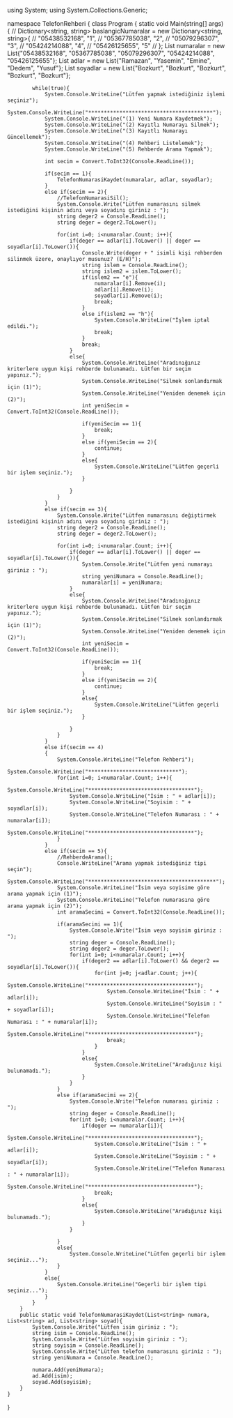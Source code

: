 using System;
using System.Collections.Generic;

namespace TelefonRehberi
{
    class Program
    {
        static void Main(string[] args)
        {
            // Dictionary<string, string> baslangicNumaralar = new Dictionary<string, string>{
            //     "05438532168", "1",
            //     "05367785038", "2",
            //     "05079296307", "3", 
            //     "05424214088", "4", 
            //     "05426125655", "5"
            // };
            List<string> numaralar = new List<string>{"05438532168", "05367785038", "05079296307", "05424214088", "05426125655"};
            List<string> adlar = new List<string>{"Ramazan", "Yasemin", "Emine", "Dedem", "Yusuf"};
            List<string> soyadlar = new List<string>{"Bozkurt", "Bozkurt", "Bozkurt", "Bozkurt", "Bozkurt"};

            while(true){
                System.Console.WriteLine("Lütfen yapmak istediğiniz işlemi seçiniz");
                System.Console.WriteLine("****************************************");
                System.Console.WriteLine("(1) Yeni Numara Kaydetmek");
                System.Console.WriteLine("(2) Kayıtlı Numarayı Silmek");
                System.Console.WriteLine("(3) Kayıtlı Numarayı Güncellemek");
                System.Console.WriteLine("(4) Rehberi Listelemek");
                System.Console.WriteLine("(5) Rehberde Arama Yapmak");

                int secim = Convert.ToInt32(Console.ReadLine());

                if(secim == 1){
                    TelefonNumarasiKaydet(numaralar, adlar, soyadlar);
                }
                else if(secim == 2){
                    //TelefonNumarasiSil();
                    System.Console.Write("Lütfen numarasını silmek istediğini kişinin adını veya soyadını giriniz : ");
                    string deger2 = Console.ReadLine();    
                    string deger = deger2.ToLower();

                    for(int i=0; i<numaralar.Count; i++){
                        if(deger == adlar[i].ToLower() || deger == soyadlar[i].ToLower()){
                            Console.Write(deger + " isimli kişi rehberden silinmek üzere, onaylıyor musunuz? (E/H)");
                            string islem = Console.ReadLine();
                            string islem2 = islem.ToLower();
                            if(islem2 == "e"){
                                numaralar[i].Remove(i);
                                adlar[i].Remove(i);
                                soyadlar[i].Remove(i);
                                break;
                            }
                            else if(islem2 == "h"){
                                System.Console.WriteLine("İşlem iptal edildi.");
                                break;
                            }
                            break;
                        }
                        else{
                            System.Console.WriteLine("Aradınığınız kriterlere uygun kişi rehberde bulunamadı. Lütfen bir seçim yapınız.");
                            System.Console.WriteLine("Silmek sonlandırmak için (1)");
                            System.Console.WriteLine("Yeniden denemek için (2)");
                            int yeniSecim = Convert.ToInt32(Console.ReadLine());

                            if(yeniSecim == 1){
                                break;               
                            }
                            else if(yeniSecim == 2){
                                continue;
                            }
                            else{
                                System.Console.WriteLine("Lütfen geçerli bir işlem seçiniz.");
                            }

                        }
                    }
                }
                else if(secim == 3){
                    System.Console.Write("Lütfen numarasını değiştirmek istediğini kişinin adını veya soyadını giriniz : ");
                    string deger2 = Console.ReadLine();    
                    string deger = deger2.ToLower();

                    for(int i=0; i<numaralar.Count; i++){
                        if(deger == adlar[i].ToLower() || deger == soyadlar[i].ToLower()){
                            System.Console.Write("Lütfen yeni numarayı giriniz : ");
                            string yeniNumara = Console.ReadLine();    
                            numaralar[i] = yeniNumara;
                        }
                        else{
                            System.Console.WriteLine("Aradınığınız kriterlere uygun kişi rehberde bulunamadı. Lütfen bir seçim yapınız.");
                            System.Console.WriteLine("Silmek sonlandırmak için (1)");
                            System.Console.WriteLine("Yeniden denemek için (2)");
                            int yeniSecim = Convert.ToInt32(Console.ReadLine());

                            if(yeniSecim == 1){
                                break;               
                            }
                            else if(yeniSecim == 2){
                                continue;
                            }
                            else{
                                System.Console.WriteLine("Lütfen geçerli bir işlem seçiniz.");
                            }

                        }
                    }
                }
                else if(secim == 4)
                {
                    System.Console.WriteLine("Telefon Rehberi");
                    System.Console.WriteLine("*****************************");
                    for(int i=0; i<numaralar.Count; i++){
                        System.Console.WriteLine("**********************************");
                        System.Console.WriteLine("İsim : " + adlar[i]);
                        System.Console.WriteLine("Soyisim : " + soyadlar[i]);
                        System.Console.WriteLine("Telefon Numarası : " + numaralar[i]);
                        System.Console.WriteLine("**********************************");
                    }
                }
                else if(secim == 5){
                    //RehberdeArama();
                    Console.WriteLine("Arama yapmak istediğiniz tipi seçin");
                    System.Console.WriteLine("*****************************************");
                    System.Console.WriteLine("İsim veya soyisime göre arama yapmak için (1)");
                    System.Console.WriteLine("Telefon numarasına göre arama yapmak için (2)");
                    int aramaSecimi = Convert.ToInt32(Console.ReadLine());

                    if(aramaSecimi == 1){
                        System.Console.Write("İsim veya soyisim giriniz : ");
                        string deger = Console.ReadLine();
                        string deger2 = deger.ToLower();
                        for(int i=0; i<numaralar.Count; i++){
                            if(deger2 == adlar[i].ToLower() && deger2 == soyadlar[i].ToLower()){
                                for(int j=0; j<adlar.Count; j++){
                                    System.Console.WriteLine("**********************************");
                                    System.Console.WriteLine("İsim : " + adlar[i]);
                                    System.Console.WriteLine("Soyisim : " + soyadlar[i]);
                                    System.Console.WriteLine("Telefon Numarası : " + numaralar[i]);
                                    System.Console.WriteLine("**********************************");
                                    break;
                                }
                            }
                            else{
                                System.Console.WriteLine("Aradığınız kişi bulunamadı.");
                            }
                        }
                    }
                    else if(aramaSecimi == 2){
                        System.Console.Write("Telefon numarası giriniz : ");
                        string deger = Console.ReadLine();
                        for(int i=0; i<numaralar.Count; i++){
                            if(deger == numaralar[i]){
                                System.Console.WriteLine("**********************************");
                                System.Console.WriteLine("İsim : " + adlar[i]);
                                System.Console.WriteLine("Soyisim : " + soyadlar[i]);
                                System.Console.WriteLine("Telefon Numarası : " + numaralar[i]);
                                System.Console.WriteLine("**********************************");
                                break;
                            }
                            else{
                                System.Console.WriteLine("Aradığınız kişi bulunamadı.");
                            }
                        }
                        
                    }
                    else{
                        System.Console.WriteLine("Lütfen geçerli bir işlem seçiniz...");
                    }
                }
                else{
                    System.Console.WriteLine("Geçerli bir işlem tipi seçiniz...");
                }
            }
        }
        public static void TelefonNumarasiKaydet(List<string> numara, List<string> ad, List<string> soyad){
            System.Console.Write("Lütfen isim giriniz : ");
            string isim = Console.ReadLine();
            System.Console.Write("Lütfen soyisim giriniz : ");
            string soyisim = Console.ReadLine();
            System.Console.Write("Lütfen telefon numarasını giriniz : ");
            string yeniNumara = Console.ReadLine();

            numara.Add(yeniNumara);
            ad.Add(isim);
            soyad.Add(soyisim);
        }
    }
}
